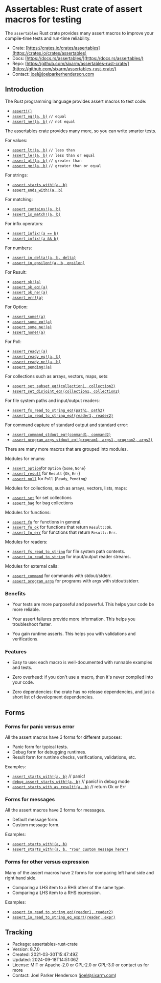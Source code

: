 # Assertables: Rust crate of assert macros for testing

The `assertables` Rust crate provides many assert macros to improve your
compile-time tests and run-time reliability.

* Crate: [https://crates.io/crates/assertables](https://crates.io/crates/assertables)
* Docs: [https://docs.rs/assertables/](https://docs.rs/assertables/)
* Repo: [https://github.com/sixarm/assertables-rust-crate/](https://github.com/sixarm/assertables-rust-crate/)
* Contact: [joel@joelparkerhenderson.com](mailto:joel@joelparkerhenderson.com)


## Introduction

The Rust programming language provides assert macros to test code:

* [`assert!()`](https://doc.rust-lang.org/std/macro.assert.html)
* [`assert_eq!(a, b)`](https://doc.rust-lang.org/std/macro.assert_eq.html) `// equal`
* [`assert_ne!(a, b)`](https://doc.rust-lang.org/std/macro.assert_ne.html) `// not equal`

The assertables crate provides many more, so you can write smarter tests.

For values:

* [`assert_lt!(a, b)`](https://docs.rs/assertables/latest/assertables/macro.assert_lt.html) `// less than`
* [`assert_le!(a, b)`](https://docs.rs/assertables/latest/assertables/macro.assert_le.html) `// less than or equal`
* [`assert_gt!(a, b)`](https://docs.rs/assertables/latest/assertables/macro.assert_gt.html) `// greater than`
* [`assert_ge!(a, b)`](https://docs.rs/assertables/latest/assertables/macro.assert_ge.html) `// greater than or equal`

For strings:

* [`assert_starts_with!(a, b)`](https://docs.rs/assertables/latest/assertables/macro.assert_starts_with.html)
* [`assert_ends_with!(a, b)`](https://docs.rs/assertables/latest/assertables/macro.assert_ends_with.html)

For matching:

* [`assert_contains!(a, b)`](https://docs.rs/assertables/latest/assertables/macro.assert_contains.html)
* [`assert_is_match!(a, b)`](https://docs.rs/assertables/latest/assertables/macro.assert_is_match.html)

For infix operators:

* [`assert_infix!(a == b)`](https://docs.rs/assertables/latest/assertables/macro.assert_infix.html)
* [`assert_infix!(a && b)`](https://docs.rs/assertables/latest/assertables/macro.assert_infix.html)

For numbers:

* [`assert_in_delta!(a, b, delta)`](https://docs.rs/assertables/latest/assertables/macro.assert_in_delta.html)
* [`assert_in_epsilon!(a, b, epsilon)`](https://docs.rs/assertables/latest/assertables/macro.assert_in_epsilon.html)

For Result:

* [`assert_ok!(a)`](https://docs.rs/assertables/latest/assertables/macro.assert_ok.html)
* [`assert_ok_eq!(a)`](https://docs.rs/assertables/latest/assertables/macro.assert_ok_eq.html)
* [`assert_ok_ne!(a)`](https://docs.rs/assertables/latest/assertables/macro.assert_ok_ne.html)
* [`assert_err!(a)`](https://docs.rs/assertables/latest/assertables/macro.assert_err.html)

For Option:

* [`assert_some!(a)`](https://docs.rs/assertables/latest/assertables/macro.assert_some.html)
* [`assert_some_eq!(a)`](https://docs.rs/assertables/latest/assertables/macro.assert_some_eq.html)
* [`assert_some_ne!(a)`](https://docs.rs/assertables/latest/assertables/macro.assert_some_ne.html)
* [`assert_none!(a)`](https://docs.rs/assertables/latest/assertables/macro.assert_none.html)

For Poll:

* [`assert_ready!(a)`](https://docs.rs/assertables/latest/assertables/macro.assert_ready.html)
* [`assert_ready_eq!(a, b)`](https://docs.rs/assertables/latest/assertables/macro.assert_ready_eq.html)
* [`assert_ready_ne!(a, b)`](https://docs.rs/assertables/latest/assertables/macro.assert_ready_ne.html)
* [`assert_pending!(a)`](https://docs.rs/assertables/latest/assertables/macro.assert_pending.html)

For collections such as arrays, vectors, maps, sets:

* [`assert_set_subset_eq!(collection1, collection2)`](https://docs.rs/assertables/latest/assertables/macro.assert_set_subset_eq.html)
* [`assert_set_disjoint_eq!(collection1, collection2)`](https://docs.rs/assertables/latest/assertables/macro.assert_set_disjoint_eq.html)

For file system paths and input/output readers:

* [`assert_fs_read_to_string_eq!(path1, path2)`](https://docs.rs/assertables/latest/assertables/macro.assert_fs_read_to_string_eq.html)
* [`assert_io_read_to_string_eq!(reader1, reader2)`](https://docs.rs/assertables/latest/assertables/macro.assert_io_read_to_string_eq.html)

For command capture of standard output and standard error:

* [`assert_command_stdout_eq!(command1, command2)`](https://docs.rs/assertables/latest/assertables/macro.assert_command_stdout_eq.html)
* [`assert_program_args_stdout_eq!(program1, args1, program2, args2)`](https://docs.rs/assertables/latest/assertables/macro.assert_program_args_stdout_eq.html)

There are many more macros that are grouped into modules.

Modules for enums:

* [`assert_option`](https://docs.rs/assertables/latest/assertables/assert_option)for `Option` {`Some`, `None`}
* [`assert_result`](https://docs.rs/assertables/latest/assertables/assert_result) for `Result` {`Ok`, `Err`}
* [`assert_poll`](https://docs.rs/assertables/latest/assertables/assert_poll) for `Poll` {`Ready`, `Pending`}

Modules for collections, such as arrays, vectors, lists, maps:

* [`assert_set`](https://docs.rs/assertables/latest/assertables/assert_set) for set collections
* [`assert_bag`](https://docs.rs/assertables/latest/assertables/assert_bag) for bag collections

Modules for functions:

* [`assert_fn`](https://docs.rs/assertables/latest/assertables/assert_fn) for functions in general.
* [`assert_fn_ok`](https://docs.rs/assertables/latest/assertables/assert_fn_ok) for functions that return `Result::Ok`.
* [`assert_fn_err`](https://docs.rs/assertables/latest/assertables/assert_fn_err) for functions that return `Result::Err`.

Modules for readers:

* [`assert_fs_read_to_string`](https://docs.rs/assertables/latest/assertables/assert_fs_read_to_string) for file system path contents.
* [`assert_io_read_to_string`](https://docs.rs/assertables/latest/assertables/assert_io_read_to_string) for input/output reader streams.

Modules for external calls:

* [`assert_command`](https://docs.rs/assertables/latest/assertables/assert_command) for commands with stdout/stderr.
* [`assert_program_args`](https://docs.rs/assertables/latest/assertables/assert_program_args) for programs with args with stdout/stderr.


### Benefits

* Your tests are more purposeful and powerful. This helps your code be more
reliable.

* Your assert failures provide more information. This helps you
troubleshoot faster.

* You gain runtime asserts. This helps you with validations and
verifications.


### Features

* Easy to use: each macro is well-documented with runnable examples and
tests.

* Zero overhead: if you don't use a macro, then it's never compiled into
your code.

* Zero dependencies: the crate has no release dependencies, and just a short list of development dependencies.


## Forms


### Forms for panic versus error

All the assert macros have 3 forms for different purposes:

* Panic form for typical tests.
* Debug form for debugging runtimes.
* Result form for runtime checks, verifications, validations, etc.

Examples:

* [`assert_starts_with!(a, b)`](https://docs.rs/assertables/latest/assertables/macro.assert_starts_with.html) // panic!
* [`debug_assert_starts_with!(a, b)`](https://docs.rs/assertables/latest/assertables/macro.debug_assert_starts_with.html) // panic! in debug mode
* [`assert_starts_with_as_result!(a, b)`](https://docs.rs/assertables/latest/assertables/macro.assert_starts_with_as_result.html) // return Ok or Err


### Forms for messages

All the assert macros have 2 forms for messages.

* Default message form.
* Custom message form.

Examples:

* [`assert_starts_with!(a, b)`](https://docs.rs/assertables/latest/assertables/macro.assert_starts_with.html)
* [`assert_starts_with!(a, b, "Your custom message here")`](https://docs.rs/assertables/latest/assertables/macro.assert_starts_with.html)


### Forms for other versus expression

Many of the assert macros have 2 forms for comparing left hand side and right hand side.

* Comparing a LHS item to a RHS other of the same type.
* Comparing a LHS item to a RHS expression.

Examples:

* [`assert_io_read_to_string_eq!(reader1, reader2)`](https://docs.rs/assertables/latest/assertables/macro.assert_io_read_to_string_eq.html)
* [`assert_io_read_to_string_eq_expr!(reader, expr)`](https://docs.rs/assertables/latest/assertables/macro.assert_io_read_to_string_eq_expr.html)


## Tracking

* Package: assertables-rust-crate
* Version: 8.7.0
* Created: 2021-03-30T15:47:49Z
* Updated: 2024-09-18T14:51:06Z
* License: MIT or Apache-2.0 or GPL-2.0 or GPL-3.0 or contact us for more
* Contact: Joel Parker Henderson (joel@sixarm.com)
